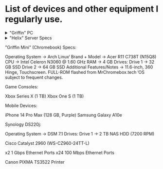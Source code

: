 # List of devices and other equipment I regularly use.

<details>
<summary>"Griffin" PC</summary>

## **Griffin** Gaming PC

#### Components:
| Operating System → | Windows 11 Pro              |
| -----------------: | :-------------------------: |
| Operating System → | Windows 11 Pro              |
| Motherboard      → | ASRock A620M-C              |
| CPU              → | AMD Ryzen 5 7600 @ 5.1 GHZ  |
| GPU              → | AMD RX 7600 (8 GB)          |
| RAM              → | 16 GB DDR5 @ 6000 MHz       |

#### Drive Layout:
| Drive      | Drive Info       |
| ---------: | :--------------: |
| Drive 1  → | 1 TB NVMe        |
| Drive 2  → | 1 TB SSD         |
| Drive 3  → | 1 TB SSD         |
| Drive 4  → | 1 TB SSD         |

</details>

<details>
<summary>"Helix" Server Specs</summary>



</details>

"Griffin Mini" (Chromebook) Specs:

Operating System → Arch Linuxⁱ
Brand + Model → Acer R11 C738T (N15Q8)
CPU → Intel Celeron N3060 @ 1.60 GHz
RAM → 4 GB
Drives:
Drive 1 → 32 GB SSD
Drive 2 → 64 GB SSD
Additional Features/Notes → 11.6-inch, 360 Hinge, Touchscreen.
FULL-ROM flashed from MrChromebox.tech
ⁱOS subject to frequent changes.

Game Consoles:

Xbox Series X (1 TB)
Xbox One S (1 TB)

Mobile Devices:
        
iPhone 14 Pro Max (128 GB, Purple)
Samsung Galaxy A10e

Synology DS220j:
        
Operating System → DSM 7.1
Drives:
Drive 1 → 2 TB NAS HDD (7200 RPM)

Cisco Catalyst 2960 (WS-CZ960-24TT-L)
        
x2 1 Gbps Ethernet Ports
x24 100 Mbps Ethernet Ports

Canon PIXMA TS3522 Printer
